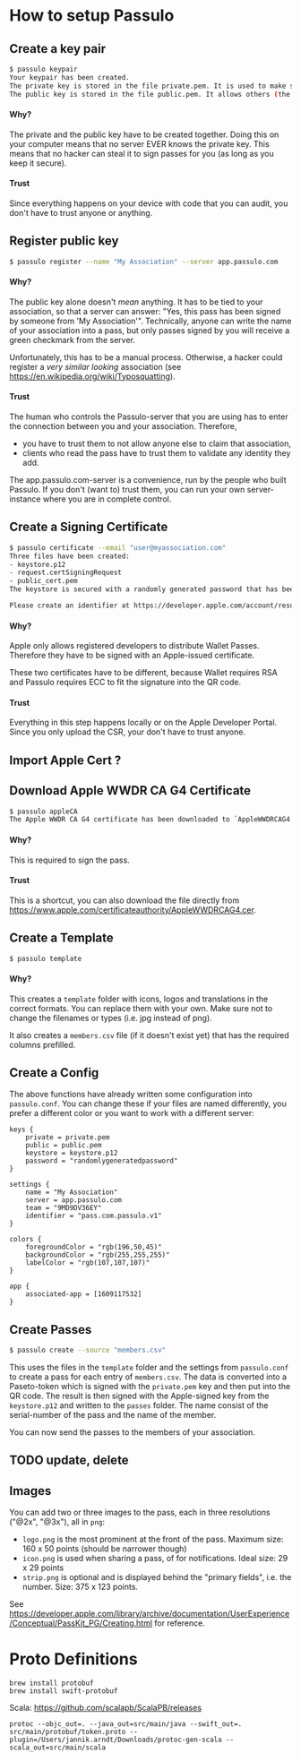 # How to setup Passulo

## Create a key pair

```bash
$ passulo keypair
Your keypair has been created.
The private key is stored in the file private.pem. It is used to make sure that only YOU can sign passes with your identity. Treat it like a password!
The public key is stored in the file public.pem. It allows others (the server, the app) to verify that YOU signed a pass.
```

#### Why?

The private and the public key have to be created together. Doing this on your computer means that no server EVER knows the private key. This means that no hacker can steal it to sign passes for you (as long as you keep it secure).

#### Trust

Since everything happens on your device with code that you can audit, you don't have to trust anyone or anything.

## Register public key

```bash
$ passulo register --name "My Association" --server app.passulo.com
```

#### Why?

The public key alone doesn't _mean_ anything. It has to be tied to your association, so that a server can answer: "Yes, this pass has been signed by someone from 'My Association'". Technically, anyone can write the name of your association into a pass, but only passes signed by you will receive a green checkmark from the server.

Unfortunately, this has to be a manual process. Otherwise, a hacker could register a _very similar looking_ association (see https://en.wikipedia.org/wiki/Typosquatting).

#### Trust

The human who controls the Passulo-server that you are using has to enter the connection between you and your association. Therefore,

* you have to trust them to not allow anyone else to claim that association,
* clients who read the pass have to trust them to validate any identity they add.

The app.passulo.com-server is a convenience, run by the people who built Passulo. If you don't (want to) trust them, you can run your own server-instance where you are in complete control.

## Create a Signing Certificate

```bash
$ passulo certificate --email "user@myassociation.com"
Three files have been created:
- keystore.p12
- request.certSigningRequest
- public_cert.pem
The keystore is secured with a randomly generated password that has been written to passulo.conf.

Please create an identifier at https://developer.apple.com/account/resources/identifiers/list/passTypeId (beginning with 'pass.') and create a new 'Pass Type ID Certificate' at https://developer.apple.com/account/resources/certificates/add. You need to upload the `request.certSigningRequest`.
```

#### Why?

Apple only allows registered developers to distribute Wallet Passes. Therefore they have to be signed with an Apple-issued certificate.

These two certificates have to be different, because Wallet requires RSA and Passulo requires ECC to fit the signature into the QR code.

#### Trust

Everything in this step happens locally or on the Apple Developer Portal. Since you only upload the CSR, your don't have to trust anyone.

## Import Apple Cert ?

## Download Apple WWDR CA G4 Certificate

```bash
$ passulo appleCA
The Apple WWDR CA G4 certificate has been downloaded to `AppleWWDRCAG4.cer`.
```

#### Why?

This is required to sign the pass.

#### Trust

This is a shortcut, you can also download the file directly from https://www.apple.com/certificateauthority/AppleWWDRCAG4.cer.

## Create a Template

```bash
$ passulo template
```

#### Why?

This creates a `template` folder with icons, logos and translations in the correct formats. You can replace them with your own. Make sure not to change the filenames or types (i.e. jpg instead of png).

It also creates a `members.csv` file (if it doesn't exist yet) that has the required columns prefilled.

## Create a Config

The above functions have already written some configuration into `passulo.conf`. You can change these if your files are named differently, you prefer a different color or you want to work with a different server:

```hocon
keys {
    private = private.pem
    public = public.pem
    keystore = keystore.p12
    password = "randomlygeneratedpassword"
}

settings {
    name = "My Association"
    server = app.passulo.com
    team = "9MD9DV36EY"
    identifier = "pass.com.passulo.v1"
}

colors {
    foregroundColor = "rgb(196,50,45)"
    backgroundColor = "rgb(255,255,255)"
    labelColor = "rgb(107,107,107)"
}

app {
    associated-app = [1609117532]
}
```

## Create Passes

```bash
$ passulo create --source "members.csv"
```

This uses the files in the `template` folder and the settings from `passulo.conf` to create a pass for each entry of `members.csv`. The data is converted into a Paseto-token which is signed with the `private.pem` key and then put into the QR code. The result is then signed with the Apple-signed key from the `keystore.p12` and written to the `passes` folder. The name consist of the serial-number of the pass and the name of the member.

You can now send the passes to the members of your association.

## TODO update, delete

## Images

You can add two or three images to the pass, each in three resolutions ("@2x", "@3x"), all in `png`:

* `logo.png` is the most prominent at the front of the pass. Maximum size: 160 x 50 points (should be narrower though)
* `icon.png` is used when sharing a pass, of for notifications. Ideal size: 29 x 29 points
* `strip.png` is optional and is displayed behind the "primary fields", i.e. the number. Size: 375 x 123 points.

See https://developer.apple.com/library/archive/documentation/UserExperience/Conceptual/PassKit_PG/Creating.html for reference.



# Proto Definitions

```shell
brew install protobuf
brew install swift-protobuf
```

Scala: https://github.com/scalapb/ScalaPB/releases

```shell
protoc --objc_out=. --java_out=src/main/java --swift_out=. src/main/protobuf/token.proto --plugin=/Users/jannik.arndt/Downloads/protoc-gen-scala --scala_out=src/main/scala
```
